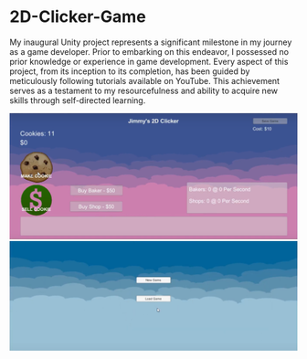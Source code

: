 # 2D-Clicker-Game
My inaugural Unity project represents a significant milestone in my journey as a game developer. Prior to embarking on this endeavor, I possessed no prior knowledge or experience in game development. Every aspect of this project, from its inception to its completion, has been guided by meticulously following tutorials available on YouTube. This achievement serves as a testament to my resourcefulness and ability to acquire new skills through self-directed learning.

![img1](https://github.com/PowerFish1/2D-Clicker-Game/blob/main/md-images/2d-c%20img-1.png)
![img2](https://github.com/PowerFish1/2D-Clicker-Game/blob/main/md-images/2d-c%20img-2.png)

